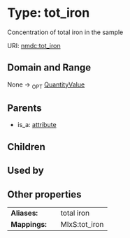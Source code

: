 
# Type: tot_iron


Concentration of total iron in the sample

URI: [nmdc:tot_iron](https://microbiomedata/meta/tot_iron)


## Domain and Range

None ->  <sub>OPT</sub> [QuantityValue](QuantityValue.md)

## Parents

 *  is_a: [attribute](attribute.md)

## Children


## Used by


## Other properties

|  |  |  |
| --- | --- | --- |
| **Aliases:** | | total iron |
| **Mappings:** | | MIxS:tot_iron |

